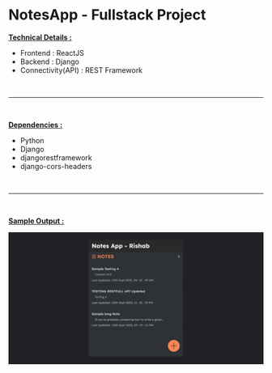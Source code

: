 # NotesApp - Fullstack Project


<u><b>Technical Details :</b></u>

* Frontend : ReactJS
* Backend : Django
* Connectivity(API) : REST Framework

<br>
<hr>
<br>

<u><b>Dependencies :</b></u>

* Python
* Django
* djangorestframework
* django-cors-headers

<br>
<hr>
<br>

<u><b>Sample Output :</b></u>

![Sample output](./Preview/SampleOutput.png "Sample Output")